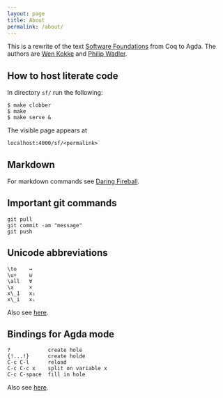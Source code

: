```yaml
---
layout: page
title: About
permalink: /about/
---
```


This is a rewrite of the text [Software Foundations](
https://softwarefoundations.cis.upenn.edu/current/index.html
)
from Coq to Agda. The authors are 
[Wen Kokke](
https://github.com/wenkokke
)
and
[Philip Wadler](
http://homepages.inf.ed.ac.uk/wadler/
).


## How to host literate code

In directory `sf/` run the following:

	$ make clobber
    $ make
    $ make serve &

The visible page appears at

    localhost:4000/sf/<permalink>

## Markdown

For markdown commands see [Daring Fireball](
https://daringfireball.net/projects/markdown/syntax
).

## Important git commands

    git pull
    git commit -am "message"
    git push

## Unicode abbreviations


    \to    →
    \u+    ⊎
    \all   ∀
    \x     ×
	x\_1   x₁
	x\_i   xᵢ

Also see [here](
https://github.com/agda/agda/blob/master/src/data/emacs-mode/agda-input.el#L194
).

## Bindings for Agda mode

    ?            create hole
    {!...!}      create holde
    C-c C-l      reload
    C-c C-c x    split on variable x 
    C-c C-space  fill in hole


Also see [here](
http://agda.readthedocs.io/en/latest/tools/emacs-mode.html
).

